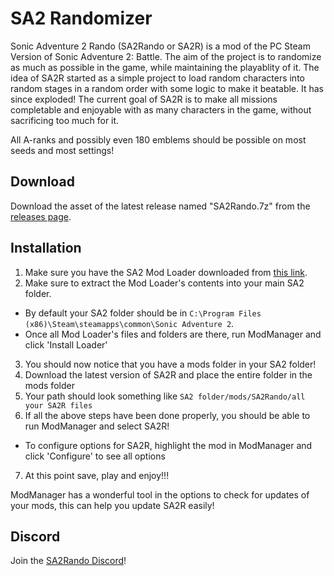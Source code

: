 SA2 Randomizer
==============

Sonic Adventure 2 Rando (SA2Rando or SA2R) is a mod of the PC Steam Version of Sonic Adventure 2: Battle. The aim of the project is to randomize as much as possible in the game, while maintaining the playablity of it. The idea of SA2R started as a simple project to load random characters into random stages in a random order with some logic to make it beatable. It has since exploded! The current goal of SA2R is to make all missions completable and enjoyable with as many characters in the game, without sacrificing too much for it.

All A-ranks and possibly even 180 emblems should be possible on most seeds and most settings!

Download
--------

Download the asset of the latest release named "SA2Rando.7z" from the [releases page](https://github.com/Ngolinvaux/SA2Randomizer/releases/latest).

Installation
------------

1) Make sure you have the SA2 Mod Loader downloaded from [this link](http://info.sonicretro.org/SA2_Mod_Loader).
2) Make sure to extract the Mod Loader's contents into your main SA2 folder.
 - By default your SA2 folder should be in `C:\Program Files (x86)\Steam\steamapps\common\Sonic Adventure 2`.
 - Once all Mod Loader's files and folders are there, run ModManager and click 'Install Loader'
3) You should now notice that you have a mods folder in your SA2 folder!
4) Download the latest version of SA2R and place the entire folder in the mods folder
5) Your path should look something like `SA2 folder/mods/SA2Rando/all your SA2R files`
6) If all the above steps have been done properly, you should be able to run ModManager and select SA2R!
 - To configure options for SA2R, highlight the mod in ModManager and click 'Configure' to see all options
7) At this point save, play and enjoy!!!

ModManager has a wonderful tool in the options to check for updates of your mods, this can help you update SA2R easily!

Discord
-------
Join the [SA2Rando Discord](https://discord.gg/4KuGaTc)!
